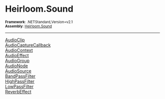 # Heirloom.Sound

<small>**Framework**: .NETStandard,Version=v2.1</small>  
<small>**Assembly**: [Heirloom.Sound](../heirloom.sound/heirloom.sound.md)</small>  

--------------------------------------------------------------------------------

[AudioClip](heirloom.sound.audioclip.md)  
[AudioCaptureCallback](heirloom.sound.audiocapturecallback.md)  
[AudioContext](heirloom.sound.audiocontext.md)  
[AudioEffect](heirloom.sound.audioeffect.md)  
[AudioGroup](heirloom.sound.audiogroup.md)  
[AudioNode](heirloom.sound.audionode.md)  
[AudioSource](heirloom.sound.audiosource.md)  
[BandPassFilter](heirloom.sound.effects.bandpassfilter.md)  
[HighPassFilter](heirloom.sound.effects.highpassfilter.md)  
[LowPassFilter](heirloom.sound.effects.lowpassfilter.md)  
[ReverbEffect](heirloom.sound.effects.reverbeffect.md)  
